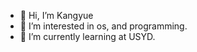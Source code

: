 - 👋 Hi, I’m Kangyue
- 👀 I’m interested in os, and programming.
- 🌱 I’m currently learning at USYD.


<!---
iFuon/iFuon is a ✨ special ✨ repository because its `README.md` (this file) appears on your GitHub profile.
You can click the Preview link to take a look at your changes.
--->
